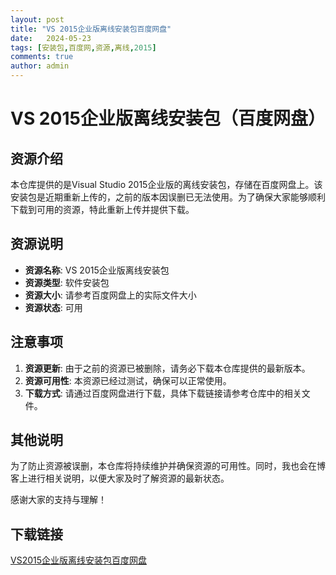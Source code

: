 ```yaml
---
layout: post
title: "VS 2015企业版离线安装包百度网盘"
date:   2024-05-23
tags: [安装包,百度网,资源,离线,2015]
comments: true
author: admin
---
```

# VS 2015企业版离线安装包（百度网盘）

## 资源介绍

本仓库提供的是Visual Studio 2015企业版的离线安装包，存储在百度网盘上。该安装包是近期重新上传的，之前的版本因误删已无法使用。为了确保大家能够顺利下载到可用的资源，特此重新上传并提供下载。

## 资源说明

- **资源名称**: VS 2015企业版离线安装包
- **资源类型**: 软件安装包
- **资源大小**: 请参考百度网盘上的实际文件大小
- **资源状态**: 可用

## 注意事项

1. **资源更新**: 由于之前的资源已被删除，请务必下载本仓库提供的最新版本。
2. **资源可用性**: 本资源已经过测试，确保可以正常使用。
3. **下载方式**: 请通过百度网盘进行下载，具体下载链接请参考仓库中的相关文件。

## 其他说明

为了防止资源被误删，本仓库将持续维护并确保资源的可用性。同时，我也会在博客上进行相关说明，以便大家及时了解资源的最新状态。

感谢大家的支持与理解！

## 下载链接

[VS2015企业版离线安装包百度网盘](https://pan.quark.cn/s/7f14fa592a09)